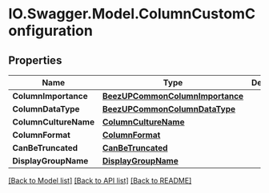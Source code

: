# IO.Swagger.Model.ColumnCustomConfiguration
## Properties

Name | Type | Description | Notes
------------ | ------------- | ------------- | -------------
**ColumnImportance** | [**BeezUPCommonColumnImportance**](BeezUPCommonColumnImportance.md) |  | 
**ColumnDataType** | [**BeezUPCommonColumnDataType**](BeezUPCommonColumnDataType.md) |  | 
**ColumnCultureName** | [**ColumnCultureName**](ColumnCultureName.md) |  | [optional] 
**ColumnFormat** | [**ColumnFormat**](ColumnFormat.md) |  | [optional] 
**CanBeTruncated** | [**CanBeTruncated**](CanBeTruncated.md) |  | [optional] 
**DisplayGroupName** | [**DisplayGroupName**](DisplayGroupName.md) |  | [optional] 

[[Back to Model list]](../README.md#documentation-for-models) [[Back to API list]](../README.md#documentation-for-api-endpoints) [[Back to README]](../README.md)

